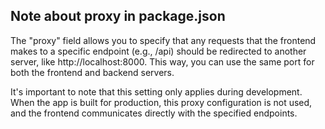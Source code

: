 ## Note about proxy in package.json
 The "proxy" field allows you to specify that any requests that the frontend makes to a specific endpoint (e.g., /api) should be redirected to another server, like http://localhost:8000. This way, you can use the same port for both the frontend and backend servers.

 It's important to note that this setting only applies during development. When the app is built for production, this proxy configuration is not used, and the frontend communicates directly with the specified endpoints.